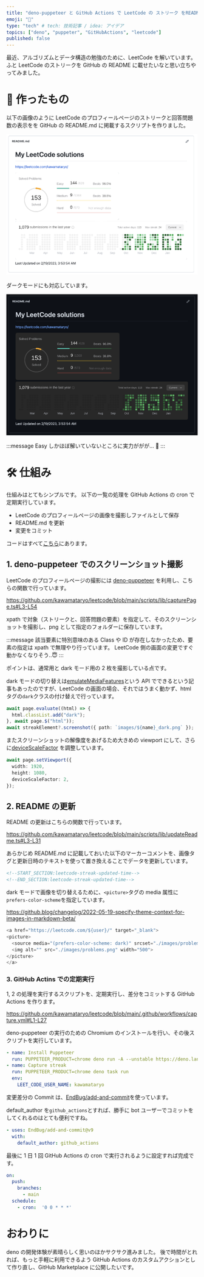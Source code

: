 ```yaml
---
title: "deno-puppeteer と GitHub Actions で LeetCode の ストリーク をREADMEに掲載する"
emoji: "🦕"
type: "tech" # tech: 技術記事 / idea: アイデア
topics: ["deno", "puppeter", "GitHubActions", "leetcode"]
published: false
---
```


最近、アルゴリズムとデータ構造の勉強のために、LeetCode を解いています。ふと LeetCode のストリークを GitHub の README に載せたいなと思い立ちやってみました。

# 🦾 作ったもの

以下の画像のように LeetCode のプロフィールページのストリークと回答問題数の表示をを GitHub の README.md に掲載するスクリプトを作りました。

![](/images/c6580f35160139/2023-02-19-15-22-56.png)

ダークモードにも対応しています。

![](/images/c6580f35160139/2023-02-19-15-23-29.png)

:::message
Easy しかほぼ解いていないところに実力ががが... 🥹
:::

# 🛠️ 仕組み

仕組みはとてもシンプルです。
以下の一覧の処理を GitHub Actions の cron で定期実行しています。

- LeetCode のプロフィールページの画像を撮影しファイルとして保存
- README.md を更新
- 変更をコミット

コードはすべて[こちら](https://github.com/kawamataryo/leetcode)にあります。

## 1. deno-puppeteer でのスクリーンショット撮影

LeetCode のプロフィールページの撮影には [deno-puppeteer](https://deno.land/x/puppeteer@16.2.0) を利用し、こちらの関数で行っています。

https://github.com/kawamataryo/leetcode/blob/main/scripts/lib/capturePage.ts#L3-L54

xpath で対象（ストリークと、回答問題の要素）を指定して、そのスクリーンショットを撮影し、png として指定のフォルダーに保存しています。

:::message
該当要素に特別意味のある Class や ID が存在しなかったため、要素の指定は xpath で無理やり行っています。 LeetCode 側の画面の変更ですぐ動かなくなりそう..😇
:::

ポイントは、通常用と dark モード用の 2 枚を撮影している点です。

dark モードの切り替えは[emulateMediaFeatures](https://pptr.dev/api/puppeteer.page.emulatemediafeatures)という API でできるという記事もあったのですが、LeetCode の画面の場合、それではうまく動かず、html タグの`dark`クラスの付け替えで行っています。

```ts:scripts/lib/capturePage.ts
await page.evaluate((html) => {
  html.classList.add("dark");
}, await page.$("html"));
await streakElement?.screenshot({ path: `images/${name}_dark.png` });
```

またスクリーンショットの解像度をあげるため大きめの viewport にして、さらに[deviceScaleFactor](https://pptr.dev/api/puppeteer.viewport.devicescalefactor) を調整しています。

```ts:scripts/lib/capturePage.ts
await page.setViewport({
  width: 1920,
  height: 1080,
  deviceScaleFactor: 2,
});
```

## 2. README の更新

README の更新はこちらの関数で行っています。

https://github.com/kawamataryo/leetcode/blob/main/scripts/lib/updateReadme.ts#L3-L31

あらかじめ README.md に記載しておいた以下のマーカーコメントを、画像タグと更新日時のテキストを使って置き換えることでデータを更新しています。

```README.md
<!--START_SECTION:leetcode-streak-updated-time-->
<!--END_SECTION:leetcode-streak-updated-time-->
```

dark モードで画像を切り替えるために、`<picture>`タグの media 属性に`prefers-color-scheme`を指定しています。

https://github.blog/changelog/2022-05-19-specify-theme-context-for-images-in-markdown-beta/

```html:scripts/lib/capturePage.ts
<a href="https://leetcode.com/${user}/" target="_blank">
<picture>
  <source media="(prefers-color-scheme: dark)" srcset="./images/problems_dark.png" width="500">
  <img alt="" src="./images/problems.png" width="500">
</picture>
</a>
```

### 3. GitHub Actins での定期実行

1, 2 の処理を実行するスクリプトを、定期実行し、差分をコミットする GitHub Actions を作ります。

https://github.com/kawamataryo/leetcode/blob/main/.github/workflows/capture.yml#L1-L27

deno-puppeteer の実行のための Chromium のインストールを行い、その後スクリプトを実行しています。

```yml:.github/workflows/capture.yml
- name: Install Puppeteer
  run: PUPPETEER_PRODUCT=chrome deno run -A --unstable https://deno.land/x/puppeteer@16.2.0/install.ts
- name: Capture streak
  run: PUPPETEER_PRODUCT=chrome deno task run
  env:
    LEET_CODE_USER_NAME: kawamataryo
```

変更差分の Commit は、[EndBug/add-and-commit](https://github.com/EndBug/add-and-commit)を使っています。

default_author を`github_actions`とすれば、勝手に bot ユーザーでコミットをしてくれるのはとても便利ですね。

```yml:.github/workflows/capture.yml
- uses: EndBug/add-and-commit@v9
  with:
    default_author: github_actions
```

最後に 1 日 1 回 GitHub Actions の cron で実行されるように設定すれば完成です。

```yml:.github/workflows/capture.yml
on:
  push:
    branches:
      - main
  schedule:
    - cron:  '0 0 * * *'
```

# おわりに

deno の開発体験が素晴らしく思いのほかサクサク進みました。
後で時間がとれれば、もっと手軽に利用できるよう GitHub Actions のカスタムアクションとして作り直し、GitHub Marketplace に公開したいです。
